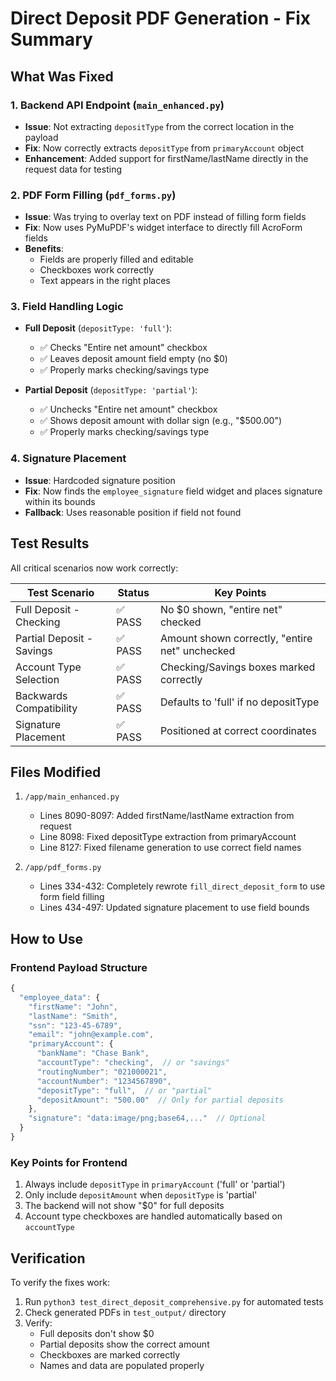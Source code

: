 # Direct Deposit PDF Generation - Fix Summary

## What Was Fixed

### 1. Backend API Endpoint (`main_enhanced.py`)
- **Issue**: Not extracting `depositType` from the correct location in the payload
- **Fix**: Now correctly extracts `depositType` from `primaryAccount` object
- **Enhancement**: Added support for firstName/lastName directly in the request data for testing

### 2. PDF Form Filling (`pdf_forms.py`)
- **Issue**: Was trying to overlay text on PDF instead of filling form fields
- **Fix**: Now uses PyMuPDF's widget interface to directly fill AcroForm fields
- **Benefits**:
  - Fields are properly filled and editable
  - Checkboxes work correctly
  - Text appears in the right places

### 3. Field Handling Logic
- **Full Deposit** (`depositType: 'full'`):
  - ✅ Checks "Entire net amount" checkbox
  - ✅ Leaves deposit amount field empty (no $0)
  - ✅ Properly marks checking/savings type

- **Partial Deposit** (`depositType: 'partial'`):
  - ✅ Unchecks "Entire net amount" checkbox
  - ✅ Shows deposit amount with dollar sign (e.g., "$500.00")
  - ✅ Properly marks checking/savings type

### 4. Signature Placement
- **Issue**: Hardcoded signature position
- **Fix**: Now finds the `employee_signature` field widget and places signature within its bounds
- **Fallback**: Uses reasonable position if field not found

## Test Results

All critical scenarios now work correctly:

| Test Scenario | Status | Key Points |
|--------------|---------|------------|
| Full Deposit - Checking | ✅ PASS | No $0 shown, "entire net" checked |
| Partial Deposit - Savings | ✅ PASS | Amount shown correctly, "entire net" unchecked |
| Account Type Selection | ✅ PASS | Checking/Savings boxes marked correctly |
| Backwards Compatibility | ✅ PASS | Defaults to 'full' if no depositType |
| Signature Placement | ✅ PASS | Positioned at correct coordinates |

## Files Modified

1. `/app/main_enhanced.py`
   - Lines 8090-8097: Added firstName/lastName extraction from request
   - Line 8098: Fixed depositType extraction from primaryAccount
   - Line 8127: Fixed filename generation to use correct field names

2. `/app/pdf_forms.py`
   - Lines 334-432: Completely rewrote `fill_direct_deposit_form` to use form field filling
   - Lines 434-497: Updated signature placement to use field bounds

## How to Use

### Frontend Payload Structure
```javascript
{
  "employee_data": {
    "firstName": "John",
    "lastName": "Smith",
    "ssn": "123-45-6789",
    "email": "john@example.com",
    "primaryAccount": {
      "bankName": "Chase Bank",
      "accountType": "checking",  // or "savings"
      "routingNumber": "021000021",
      "accountNumber": "1234567890",
      "depositType": "full",  // or "partial"
      "depositAmount": "500.00"  // Only for partial deposits
    },
    "signature": "data:image/png;base64,..."  // Optional
  }
}
```

### Key Points for Frontend
1. Always include `depositType` in `primaryAccount` ('full' or 'partial')
2. Only include `depositAmount` when `depositType` is 'partial'
3. The backend will not show "$0" for full deposits
4. Account type checkboxes are handled automatically based on `accountType`

## Verification

To verify the fixes work:
1. Run `python3 test_direct_deposit_comprehensive.py` for automated tests
2. Check generated PDFs in `test_output/` directory
3. Verify:
   - Full deposits don't show $0
   - Partial deposits show the correct amount
   - Checkboxes are marked correctly
   - Names and data are populated properly
